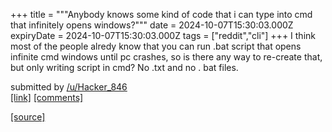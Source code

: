 +++
title = """Anybody knows some kind of code that i can type into cmd that infinitely opens windows?"""
date = 2024-10-07T15:30:03.000Z
expiryDate = 2024-10-07T15:30:03.000Z
tags = ["reddit","cli"]
+++
I think most of the people alredy know that you can run .bat script that opens infinite cmd windows until pc crashes, so is there any way to re-create that, but only writing script in cmd? No .txt and no . bat files.

submitted by [/u/Hacker\_846](https://www.reddit.com/user/Hacker_846)  
[\[link\]](https://www.reddit.com/r/commandline/comments/1fyagpi/anybody_knows_some_kind_of_code_that_i_can_type/) [\[comments\]](https://www.reddit.com/r/commandline/comments/1fyagpi/anybody_knows_some_kind_of_code_that_i_can_type/)

[[source]](https://www.reddit.com/r/commandline/comments/1fyagpi/anybody_knows_some_kind_of_code_that_i_can_type/)
